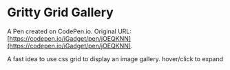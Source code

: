 # Gritty Grid Gallery

A Pen created on CodePen.io. Original URL: [https://codepen.io/iGadget/pen/jOEQKNN](https://codepen.io/iGadget/pen/jOEQKNN).

A fast idea to use css grid to display an image gallery. hover/click to expand


